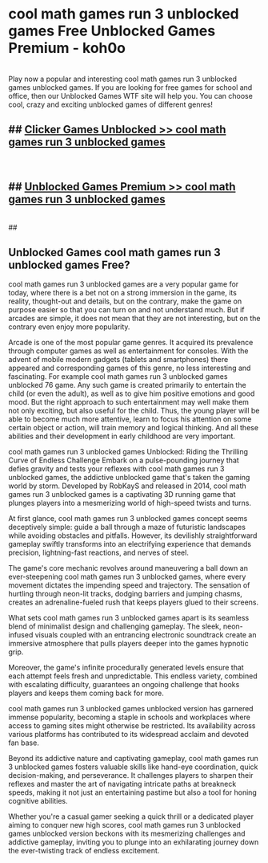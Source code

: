 # cool math games run 3 unblocked games  Free Unblocked Games Premium - koh0o <br>
<br>
Play now a popular and interesting cool math games run 3 unblocked games unblocked games. If you are looking for free games for school and office, then our Unblocked Games WTF site will help you. You can choose cool, crazy and exciting unblocked games of different genres!


## ##  [Clicker Games Unblocked >> cool math games run 3 unblocked games](http://freeplayer.one?title=cool_math_games_run_3_unblocked_games&ref=UGames)
  <br>

##  ## [Unblocked Games Premium >> cool math games run 3 unblocked games](http://freeplayer.one?title=cool_math_games_run_3_unblocked_games&ref=UGames)
  <br>
  ##



## Unblocked Games cool math games run 3 unblocked games Free?

cool math games run 3 unblocked games are a very popular game for today, where there is a bet not on a strong immersion in the game, its reality, thought-out and details, but on the contrary, make the game on purpose easier so that you can turn on and not understand much. But if arcades are simple, it does not mean that they are not interesting, but on the contrary even enjoy more popularity.

Arcade is one of the most popular game genres. It acquired its prevalence through computer games as well as entertainment for consoles. With the advent of mobile modern gadgets (tablets and smartphones) there appeared and corresponding games of this genre, no less interesting and fascinating. For example cool math games run 3 unblocked games unblocked 76 game. Any such game is created primarily to entertain the child (or even the adult), as well as to give him positive emotions and good mood. But the right approach to such entertainment may well make them not only exciting, but also useful for the child. Thus, the young player will be able to become much more attentive, learn to focus his attention on some certain object or action, will train memory and logical thinking. And all these abilities and their development in early childhood are very important.

cool math games run 3 unblocked games Unblocked: Riding the Thrilling Curve of Endless Challenge
Embark on a pulse-pounding journey that defies gravity and tests your reflexes with cool math games run 3 unblocked games, the addictive unblocked game that's taken the gaming world by storm. Developed by RobKayS and released in 2014, cool math games run 3 unblocked games is a captivating 3D running game that plunges players into a mesmerizing world of high-speed twists and turns.

At first glance, cool math games run 3 unblocked games concept seems deceptively simple: guide a ball through a maze of futuristic landscapes while avoiding obstacles and pitfalls. However, its devilishly straightforward gameplay swiftly transforms into an electrifying experience that demands precision, lightning-fast reactions, and nerves of steel.

The game's core mechanic revolves around maneuvering a ball down an ever-steepening cool math games run 3 unblocked games, where every movement dictates the impending speed and trajectory. The sensation of hurtling through neon-lit tracks, dodging barriers and jumping chasms, creates an adrenaline-fueled rush that keeps players glued to their screens.

What sets cool math games run 3 unblocked games apart is its seamless blend of minimalist design and challenging gameplay. The sleek, neon-infused visuals coupled with an entrancing electronic soundtrack create an immersive atmosphere that pulls players deeper into the games hypnotic grip.

Moreover, the game's infinite procedurally generated levels ensure that each attempt feels fresh and unpredictable. This endless variety, combined with escalating difficulty, guarantees an ongoing challenge that hooks players and keeps them coming back for more.

cool math games run 3 unblocked games unblocked version has garnered immense popularity, becoming a staple in schools and workplaces where access to gaming sites might otherwise be restricted. Its availability across various platforms has contributed to its widespread acclaim and devoted fan base.

Beyond its addictive nature and captivating gameplay, cool math games run 3 unblocked games fosters valuable skills like hand-eye coordination, quick decision-making, and perseverance. It challenges players to sharpen their reflexes and master the art of navigating intricate paths at breakneck speeds, making it not just an entertaining pastime but also a tool for honing cognitive abilities.

Whether you're a casual gamer seeking a quick thrill or a dedicated player aiming to conquer new high scores, cool math games run 3 unblocked games unblocked version beckons with its mesmerizing challenges and addictive gameplay, inviting you to plunge into an exhilarating journey down the ever-twisting track of endless excitement.